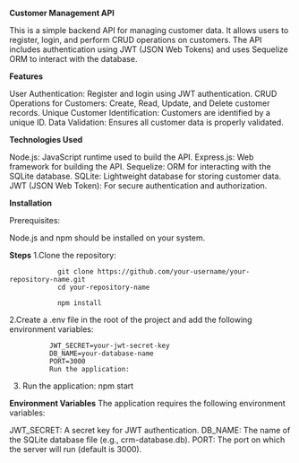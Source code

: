 **Customer Management API**


This is a simple backend API for managing customer data. It allows users to register, login, and perform CRUD operations on customers. The API includes authentication using JWT (JSON Web Tokens) and uses Sequelize ORM to interact with the database.


**Features**


User Authentication: Register and login using JWT authentication.
CRUD Operations for Customers: Create, Read, Update, and Delete customer records.
Unique Customer Identification: Customers are identified by a unique ID.
Data Validation: Ensures all customer data is properly validated.

**Technologies Used**

  Node.js: JavaScript runtime used to build the API.
  Express.js: Web framework for building the API.
  Sequelize: ORM for interacting with the SQLite database.
  SQLite: Lightweight database for storing customer data.
  JWT (JSON Web Token): For secure authentication and authorization.

**Installation**

Prerequisites:

Node.js and npm should be installed on your system.

**Steps**
         1.Clone the repository:
    
                git clone https://github.com/your-username/your-repository-name.git
                cd your-repository-name
        
                npm install
          
  2.Create a .env file in the root of the project and add the following environment variables:
      
              JWT_SECRET=your-jwt-secret-key
              DB_NAME=your-database-name
              PORT=3000
              Run the application:
  3. Run the application:
            npm start




**Environment Variables**
  The application requires the following environment variables:
    
   JWT_SECRET: A secret key for JWT authentication.
    DB_NAME: The name of the SQLite database file (e.g., crm-database.db).
    PORT: The port on which the server will run (default is 3000).

